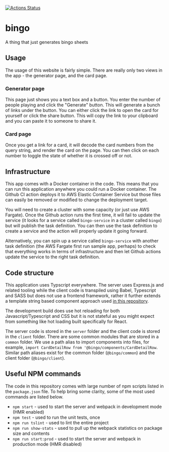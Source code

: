 [![Actions Status](https://github.com/YashdalfTheGray/bingo/workflows/Deploy%20to%20Amazon%20ECS/badge.svg)](https://github.com/YashdalfTheGray/bingo/actions)

# bingo

A thing that just generates bingo sheets

## Usage

The usage of this website is fairly simple. There are really only two views in the app - the generator page, and the card page.

### Generator page

This page just shows you a text box and a button. You enter the number of people playing and click the "Generate" button. This will generate a bunch of links under the button. You can either click the link to open the card for yourself or click the share button. This will copy the link to your clipboard and you can paste it to someone to share it.

### Card page

Once you get a link for a card, it will decode the card numbers from the query string, and render the card on the page. You can then click on each number to toggle the state of whether it is crossed off or not.

## Infrastructure

This app comes with a Docker container in the code. This means that you can run this application anywhere you could run a Docker container. The Github CI action deploys it to AWS Elastic Container Service but those files can easily be removed or modified to change the deployment target.

You will need to create a cluster with some capacity (or just use AWS Fargate). Once the Github action runs the first time, it will fail to update the service (it looks for a service called `bingo-service` in a cluster called `bingo`) but will publish the task definition. You can then use the task definition to create a service and the action will properly update it going forward.

Alternatively, you can spin up a service called `bingo-service` with another task definition (the AWS Fargate first run sample app, perhaps) to check that everything works in terms of infrastructure and then let Github actions update the service to the right task definition.

## Code structure

This application uses Typscript everywhere. The server uses Express.js and related tooling while the client code is transpiled using Babel, Typescript and SASS but does not use a frontend framework, rather it further extends a template string based component approach used [in this repository](https://github.com/YashdalfTheGray/yashdalfthegray.github.io).

The development build does use hot reloading for both Javascript/Typescript and CSS but it is not stateful as you might expect from something like hot loading built specifically for React.

The server code is stored in the `server` folder and the client code is stored in the `client` folder. There are some common modules that are stored in a `common` folder. We use a path alias to import components into files, for example, `import CardDetailRow from '@bingo/components/CardDetailRow`. Similar path aliases exist for the common folder (`@bingo/common`) and the client folder (`@bingo/client`).

## Useful NPM commands

The code in this repository comes with large number of npm scripts listed in the `package.json` file. To help bring some clarity, some of the most used commands are listed below.

- `npm start` - used to start the server and webpack in development mode (HMR enabled)
- `npm test` - used to run the unit tests, once
- `npm run tslint` - used to lint the entire project
- `npm run show-stats` - used to pull up the webpack statistics on package size and contents
- `npm run start:prod` - used to start the server and webpack in production mode (HMR disabled)

